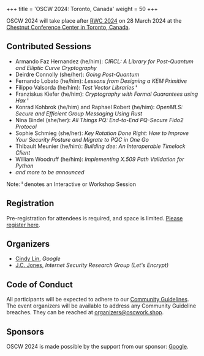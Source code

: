 +++
title = 'OSCW 2024: Toronto, Canada'
weight = 50
+++

OSCW 2024 will take place after [RWC 2024](https://rwc.iacr.org/2024/) on 28 March 2024 at the [Chestnut Conference Center in Toronto, Canada](https://chestnutconferencecentre.utoronto.ca/).

## Contributed Sessions
- Armando Faz Hernandez (he/him): *CIRCL: A Library for Post-Quantum and Elliptic Curve Cryptography*
- Deirdre Connolly (she/her): *Going Post-Quantum*
- Fernando Lobato (he/him): *Lessons from Designing a KEM Primitive*
- Filippo Valsorda (he/him): *Test Vector Libraries* **ⁱ**
- Franziskus Kiefer (he/him): *Cryptography with Formal Guarantees using Hax* **ⁱ**
- Konrad Kohbrok (he/him) and Raphael Robert (he/him): *OpenMLS: Secure and Efficient Group Messaging Using Rust*
- Nina Bindel (she/her): *All Things PQ: End-to-End PQ-Secure Fido2 Protocol*
- Sophie Schmieg (she/her): *Key Rotation Done Right: How to Improve Your Security Posture and Migrate to PQC in One Go*
- Thibault Meunier (he/him): *Building dee: An Interoperable Timelock Client*
- William Woodruff (he/him): *Implementing X.509 Path Validation for Python*
- *and more to be announced*

Note: **ⁱ** denotes an Interactive or Workshop Session

## Registration
Pre-registration for attendees is required, and space is limited. [Please register here](https://rsvp.withgoogle.com/events/oscw-2024).

## Organizers
- [Cindy Lin](https://cindylindeed.github.io/), <em>Google</em>
- [J.C. Jones](https://insufficient.coffee/), <em>Internet Security Research Group (Let's Encrypt)</em>

## Code of Conduct
All participants will be expected to adhere to our [Community Guidelines](https://developers.google.com/community-guidelines). The event organizers will be available to address any Community Guideline breaches. They can be reached at [organizers@oscwork.shop](mailto:organizers@oscwork.shop).

## Sponsors
OSCW 2024 is made possible by the support from our sponsor: [Google](https://www.google.com/).
